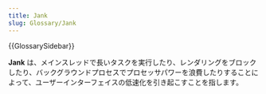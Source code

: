 ```yaml
---
title: Jank
slug: Glossary/Jank
---
```


{{GlossarySidebar}}

**Jank** は、メインスレッドで長いタスクを実行したり、レンダリングをブロックしたり、バックグラウンドプロセスでプロセッサパワーを浪費したりすることによって、ユーザーインターフェイスの低速化を引き起こすことを指します。

